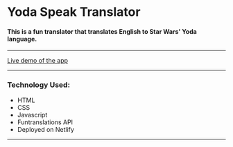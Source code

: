 # Yoda Speak Translator

#### This is a fun translator that translates English to Star Wars' Yoda language.

<hr/>

[Live demo of the app](https://ngc-mark07.netlify.app/)

<hr/>

### Technology Used:
- HTML
- CSS
- Javascript
- Funtranslations API
- Deployed on Netlify

<hr/>